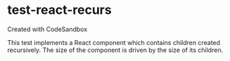 # test-react-recurs
Created with CodeSandbox

This test implements a React component which contains children created recursively.
The size of the component is driven by the size of its children.
